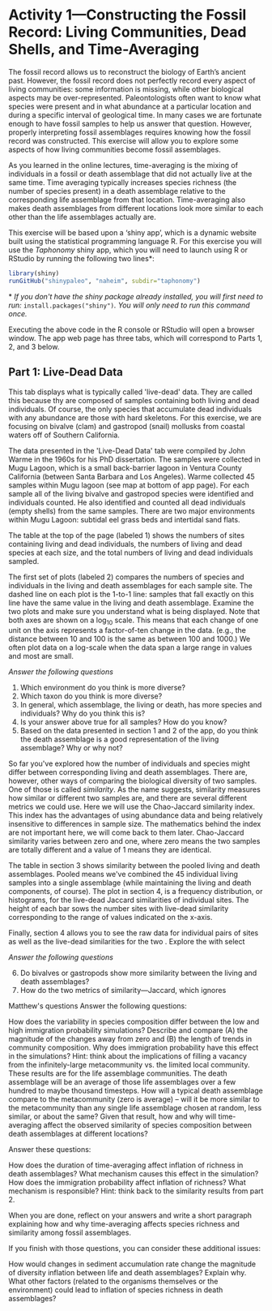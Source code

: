# Activity 1—Constructing the Fossil Record: Living Communities, Dead Shells, and Time-Averaging

The fossil record allows us to reconstruct the biology of Earth’s ancient past. However, the fossil record does not perfectly record every aspect of living communities: some information is missing, while other biological aspects may be over-represented. Paleontologists often want to know what species were present and in what abundance at a particular location and during a specific interval of geological time. In many cases we are fortunate enough to have fossil samples to help us answer that question. However, properly interpreting fossil assemblages requires knowing how the fossil record was constructed. This exercise will allow you to explore some aspects of how living communities become fossil assemblages.

As you learned in the online lectures, time-averaging is the mixing of individuals in a fossil or death assemblage that did not actually live at the same time. Time averaging  typically increases species richness (the number of species present) in a death assemblage relative to the corresponding life assemblage from that location. Time-averaging also makes death assemblages from different locations look more similar to each other than the life assemblages actually are.

This exercise will be based upon a ‘shiny app’, which is a dynamic website built using the statistical programming language R. For this exercise you will use the *Taphonomy* shiny app, which you will need to launch using R or RStudio by running the following two lines\*:

```` r
library(shiny)
runGitHub("shinypaleo", "naheim", subdir="taphonomy")

````

\* *If you don't have the shiny package already installed, you will first need to run:* ``install.packages("shiny")``*. You will only need to run this command once.*

Executing the above code in the R console or RStudio will open a browser window. The app web page has three tabs, which will correspond to Parts 1, 2, and 3 below.


## Part 1: Live-Dead Data

This tab displays what is typically called 'live-dead' data. They are called this because thy are composed of samples containing both living and dead individuals. Of course, the only species that accumulate dead individuals with any abundance are those with hard skeletons. For this exercise, we are focusing on bivalve (clam) and gastropod (snail) mollusks from coastal waters off of Southern California.

The data presented in the 'Live-Dead Data' tab were compiled by John Warme in the 1960s for his PhD dissertation. The samples were collected in Mugu Lagoon, which is a small back-barrier lagoon in Ventura County California (between Santa Barbara and Los Angeles). Warme collected 45 samples within Mugu lagoon (see map at bottom of app page). For each sample all of the living bivalve and gastropod species were identified and individuals counted. He also identified and counted all dead individuals (empty shells) from the same samples. There are two major environments within Mugu Lagoon: subtidal eel grass beds and intertidal sand flats. 

The table at the top of the page (labeled 1) shows the numbers of sites containing living and dead individuals, the numbers of living and dead species at each size, and the total numbers of living and dead individuals sampled.

The first set of plots (labeled 2) compares the numbers of species and individuals in the living and death assemblages for each sample site. The dashed line on each plot is the 1-to-1 line: samples that fall exactly on this line have the same value in the living and death assemblage. Examine the two plots and make sure you understand what is being displayed. Note that both axes are shown on a log<sub>10</sub> scale. This means that each change of one unit on the axis represents a factor-of-ten change in the data. (e.g., the distance between 10 and 100 is the same as between 100 and 1000.) We often plot data on a log-scale when the data span a large range in values and most are small.

_Answer the following questions_

1. Which environment do you think is more diverse?
2. Which taxon do you think is more diverse?
3. In general, which assemblage, the living or death, has more species and individuals? Why do you think this is?
4. Is your answer above true for all samples? How do you know?
5. Based on the data presented in section 1 and 2 of the app, do you think the death assemblage is a good representation of the living assemblage? Why or why not?

So far you've explored how the number of individuals and species might differ between corresponding living and death assemblages. There are, however, other ways of comparing the biological diversity of two samples. One of those is called *similarity*. As the name suggests, similarity measures how similar or different two samples are, and there are several different metrics we could use. Here we will use the Chao-Jaccard similarity index. This index has the advantages of using abundance data and being relatively insensitive to differences in sample size. The mathematics behind the index are not important here, we will come back to them later. Chao-Jaccard similarity varies between zero and one, where zero means the two samples are totally different and a value of 1 means they are identical. 

The table in section 3 shows similarity between the pooled living and death assemblages. Pooled means we've combined the 45 individual living samples into a single assemblage (while maintaining the living and death components, of course). The plot in section 4, is a frequency distribution, or histograms, for the live-dead Jaccard similarities of individual sites. The height of each bar sows the number sites with live-dead similarity corresponding to the range of values indicated on the x-axis.

Finally, section 4 allows you to see the raw data for individual pairs of sites as well as the live-dead similarities for the two . Explore the with select 

_Answer the following questions_

6. Do bivalves or gastropods show more similarity between the living and death assemblages?
7. How do the two metrics of similarity—Jaccard, which ignores 





Matthew's questions
Answer the following questions:

How does the variability in species composition differ between the low and high immigration probability simulations? Describe and compare (A) the magnitude of the changes away from zero and (B) the length of trends in community composition.
Why does immigration probability have this effect in the simulations? Hint: think about the implications of filling a vacancy from the infinitely-large metacommunity vs. the limited local community.
These results are for the life assemblage communities. The death assemblage will be an average of those life assemblages over a few hundred to maybe thousand timesteps. How will a typical death assemblage compare to the metacommunity (zero is average) – will it be more similar to the metacommunity than any single life assemblage chosen at random, less similar, or about the same?
Given that result, how and why will time-averaging affect the observed similarity of species composition between death assemblages at different locations?

Answer these questions:

How does the duration of time-averaging affect inflation of richness in death assemblages? What mechanism causes this effect in the simulation?
How does the immigration probability affect inflation of richness? What mechanism is responsible? Hint: think back to the similarity results from part 2.


When you are done, reflect on your answers and write a short paragraph explaining how and why time-averaging affects species richness and similarity among fossil assemblages.


If you finish with those questions, you can consider these additional issues:

How would changes in sediment accumulation rate change the magnitude of diversity inflation between life and death assemblages? Explain why.
What other factors (related to the organisms themselves or the environment) could lead to inflation of species richness in death assemblages?



